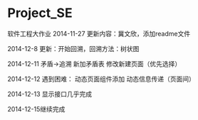 Project_SE
==========

软件工程大作业
2014-11-27
更新内容：冀文欣，添加readme文件

2014-12-8
更新：开始回溯，回溯方法：树状图

2014-12-11
矛盾->追溯
新加矛盾表
修改新建页面（优先选择）

2014-12-12
遇到困难：
动态页面组件添加
动态信息传递（页面间）

2014-12-13
显示接口几乎完成

2014-12-15继续完成
